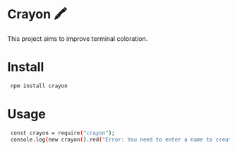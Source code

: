 # Crayon 🖍️

This project aims to improve terminal coloration.

# Install

```bash
 npm install crayon
```

# Usage

```bash
 const crayon = require("crayon");
 console.log(new crayon().red("Error: You need to enter a name to create the path")
```

